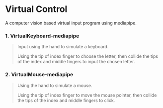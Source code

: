 # Virtual Control

A computer vision based virtual input program using mediapipe. 

###	1. VirtualKeyboard-mediapipe
> Input using the hand to simulate a keyboard.
>
> Using the tip of index finger to choose the letter, then collide the tips of the index and middle fingers to input the chosen letter.

###	2. VirtualMouse-mediapipe
> Using the hand to simulate a mouse.
>
> Using the tip of index finger to move the mouse pointer, then collide the tips of the index and middle fingers to click.